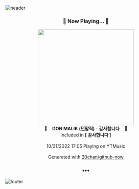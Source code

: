 ![header](https://capsule-render.vercel.app/api?type=wave&height=170&section=header&text=Hi.%20I'm%20SHIFT&fontColor=090707&fontAlignX=45&fontAlignY=65&fontSize=100)

<h3 align="center">🎵 Now Playing... 🎵</h3>
<p align="center">
  <a href="https://music.youtube.com/watch?v=gyq9sCx0SFo">
    <img width="300" src="https://lh3.googleusercontent.com/R1kFSMnQsWcN1zzYc_9Yz1ChtL_zRBCWEmFQUjhNhZqJisEnTh5EQ-MuaADnGSGsAIKxDaiCOhxCVWtUMA">
  </a>
  <br>
  🎵&nbsp&nbsp&nbsp <b>DON MALIK (던말릭) - 감사합니다</b> &nbsp&nbsp&nbsp🎵
  <br>
  included in <b>[ 감사합니다 ]</b>
  
  <br />
  <br />
  10/31/2022 17:05 Playing on YTMusic
  <br />
  <br />
  Generated with <a href="https://github.com/20chan/github-now">20chan/github-now</a>
</p>

<h3 align="center">•••</h3>

![footer](https://capsule-render.vercel.app/api?type=wave&height=150&section=footer)
